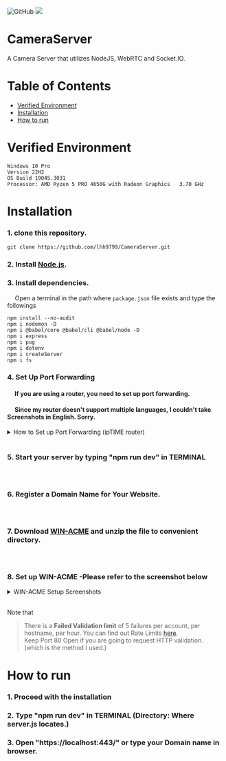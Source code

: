 ![GitHub](https://img.shields.io/github/license/lhh9799/CameraServer)
![](https://img.shields.io/badge/status-In%20Progress-blue)

# CameraServer
A Camera Server that utilizes NodeJS, WebRTC and Socket.IO.

# Table of Contents
* [Verified Environment](#verified-environment)
* [Installation](#installation)
* [How to run](#how-to-run)

# Verified Environment
    Windows 10 Pro
    Version 22H2
    OS Build 19045.3031
    Processor: AMD Ryzen 5 PRO 4650G with Radeon Graphics   3.70 GHz

# Installation
### 1. clone this repository.
    git clone https://github.com/lhh9799/CameraServer.git
    
### 2. Install [Node.js](https://nodejs.org/en).
### 3. Install dependencies.  
&emsp; Open a terminal in the path where ```package.json``` file exists and type the followings

    npm install --no-audit
    npm i nodemon -D
    npm i @babel/core @babel/cli @babel/node -D
    npm i express
    npm i pug
    npm i dotenv
    npm i createServer
    npm i fs
    
### 4. Set Up Port Forwarding  
####    &emsp; If you are using a router, you need to set up port forwarding.
####    &emsp; Since my router doesn't support multiple languages, I couldn't take Screenshots in English. Sorry.

<details>
<summary>How to Set up Port Forwarding (ipTIME router)</summary>
<div markdown="1">

    (1) Access the router's admin page  
![두 이미지 합성](https://github.com/lhh9799/CameraServer/assets/77262005/81251ef1-2bcd-41b8-8134-3f66a8846282)
    
    (2) Login
![mod_Screenshot 2023-06-03 at 14 28 39](https://github.com/lhh9799/CameraServer/assets/77262005/882de249-8225-4454-a511-fe8ad34b2269)

    (3) Click left icon "관리도구"
![mod_Screenshot 2023-06-03 at 14 28 43](https://github.com/lhh9799/CameraServer/assets/77262005/11e7af1f-5d0d-4476-bfe4-0bccefc28e02)

    (4) Expand tree menu and fill out the rules.
![mod_Screenshot 2023-06-03 at 14 31 50 복사](https://github.com/lhh9799/CameraServer/assets/77262005/d552f54a-312c-400b-a4aa-5301449a1d3a)


    (5) Don't forget to hit save button.
![mod_Screenshot 2023-06-03 at 14 31 52 복사](https://github.com/lhh9799/CameraServer/assets/77262005/18296cd7-f424-4dff-8339-7eab1ae85728)

    (6) Port forwarding compelete.
![mod_Screenshot 2023-06-03 at 14 32 41 복사](https://github.com/lhh9799/CameraServer/assets/77262005/39c4b69a-d92d-49a5-9322-fb11159f8a76)

</div>
</details>
<br>

### 5. Start your server by typing "npm run dev" in TERMINAL <br>
### <br>
### 6. Register a Domain Name for Your Website.
### <br>
### 7. Download [WIN-ACME](https://www.win-acme.com/) and unzip the file to convenient directory.
### <br>
### 8. Set up WIN-ACME -Please refer to the screenshot below

<details>
<summary>WIN-ACME Setup Screenshots</summary>
<div markdown="1">

![narrow](https://github.com/lhh9799/CameraServer/assets/77262005/1bc5d6f7-21f1-4f3c-a5ff-eca75c99d9cd)
</div>
</details>
<br>

Note that
>There is a **Failed Validation limit** of 5 failures per account, per hostname, per hour. You can find out Rate Limits [here](https://letsencrypt.org/docs/rate-limits/).  
Keep Port 80 Open if you are going to request HTTP validation. (which is the method I used.)


# How to run
### 1. Proceed with the installation
### 2. Type "npm run dev" in TERMINAL (Directory: Where server.js locates.)
### 3. Open "https://localhost:443/" or type your Domain name in browser.